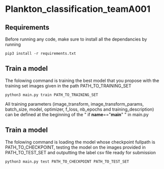 # Plankton_classification_teamA001

## Requirements

Before running any code, make sure to install all the dependancies by running
```
pip3 install -r requirements.txt
```

## Train a model

The folowing command is training the best model that you propose with the training set images given in the path PATH_TO_TRAINING_SET
```
python3 main.py train PATH_TO_TRAINING_SET
```

All training parameters (image_transform, image_transform_params, batch_size, model, optimizer, f_loss, nb_epochs and training_description) can be defined at the beginning of the " if __name__=="__main__" " in main.py

## Train a model

The folowing command is loading the model whose checkpoint fullpath is PATH_TO_CHECKPOINT, testing the model on the images provided in PATH_TO_TEST_SET and outputting the label csv file ready for submission
```
python3 main.py test PATH_TO_CHECKPOINT PATH_TO_TEST_SET
```



